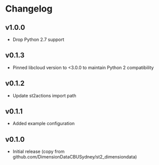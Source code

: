 # Changelog

## v1.0.0

* Drop Python 2.7 support

## v0.1.3

* Pinned libcloud version to <3.0.0 to maintain Python 2 compatibility

## v0.1.2

* Update st2actions import path

## v0.1.1

* Added example configuration

## v0.1.0

* Initial release (copy from github.com/DimensionDataCBUSydney/st2_dimensiondata)
